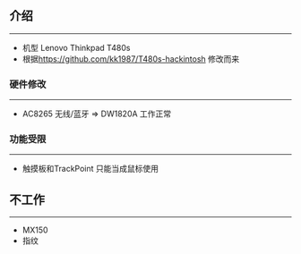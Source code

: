 ## 介绍

----

* 机型 Lenovo Thinkpad T480s
* 根据<https://github.com/kk1987/T480s-hackintosh> 修改而来

### 硬件修改
---

* AC8265 无线/蓝牙 => DW1820A 工作正常

### 功能受限
---

* 触摸板和TrackPoint 只能当成鼠标使用

## 不工作
---

* MX150
* 指纹